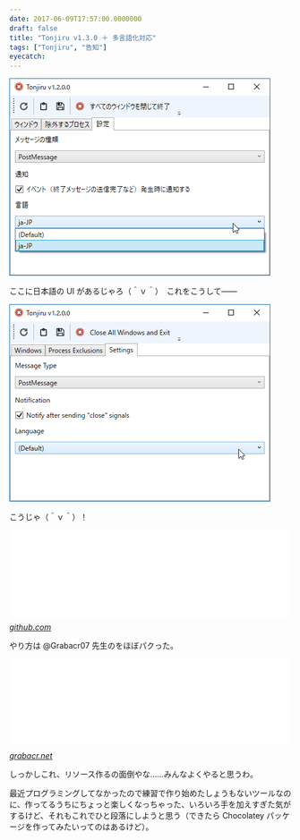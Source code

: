 ```yaml
---
date: 2017-06-09T17:57:00.0000000
draft: false
title: "Tonjiru v1.3.0 ＋ 多言語化対応"
tags: ["Tonjiru", "告知"]
eyecatch: 
---
```

<p><span itemscope itemtype="http://schema.org/Photograph"><img src="20170609175135.png" alt="f:id:daruyanagi:20170609175135p:plain" title="f:id:daruyanagi:20170609175135p:plain" class="hatena-fotolife" itemprop="image"></span></p><p>ここに日本語の UI があるじゃろ（＾ｖ＾）　これをこうして――</p><p><span itemscope itemtype="http://schema.org/Photograph"><img src="20170609175330.png" alt="f:id:daruyanagi:20170609175330p:plain" title="f:id:daruyanagi:20170609175330p:plain" class="hatena-fotolife" itemprop="image"></span></p><p>こうじゃ（＾ｖ＾）！</p><p><iframe src="//hatenablog-parts.com/embed?url=https%3A%2F%2Fgithub.com%2Fdaruyanagi%2FTonjiru%2Freleases%2Ftag%2Fv1.3.0" title="daruyanagi/Tonjiru" class="embed-card embed-webcard" scrolling="no" frameborder="0" style="display: block; width: 100%; height: 155px; max-width: 500px; margin: 10px 0px;"></iframe><cite class="hatena-citation"><a href="https://github.com/daruyanagi/Tonjiru/releases/tag/v1.3.0">github.com</a></cite></p><p>やり方は @Grabacr07 先生のをほぼパクった。</p><p><iframe src="//hatenablog-parts.com/embed?url=http%3A%2F%2Fgrabacr.net%2Farchives%2F1647" title="WPF アプリの国際化 (多言語対応) と、実行中の動的な言語切り替え | grabacr.nét" class="embed-card embed-webcard" scrolling="no" frameborder="0" style="display: block; width: 100%; height: 155px; max-width: 500px; margin: 10px 0px;"></iframe><cite class="hatena-citation"><a href="http://grabacr.net/archives/1647">grabacr.net</a></cite></p><p>しっかしこれ、リソース作るの面倒やな……みんなよくやると思うわ。</p><p>最近プログラミングしてなかったので練習で作り始めたしょうもないツールなのに、作ってるうちにちょっと楽しくなっちゃった、いろいろ手を加えすぎた気がするけど、それもこれでひと段落にしようと思う（できたら Chocolatey パッケージを作ってみたいってのはあるけど）。</p>
